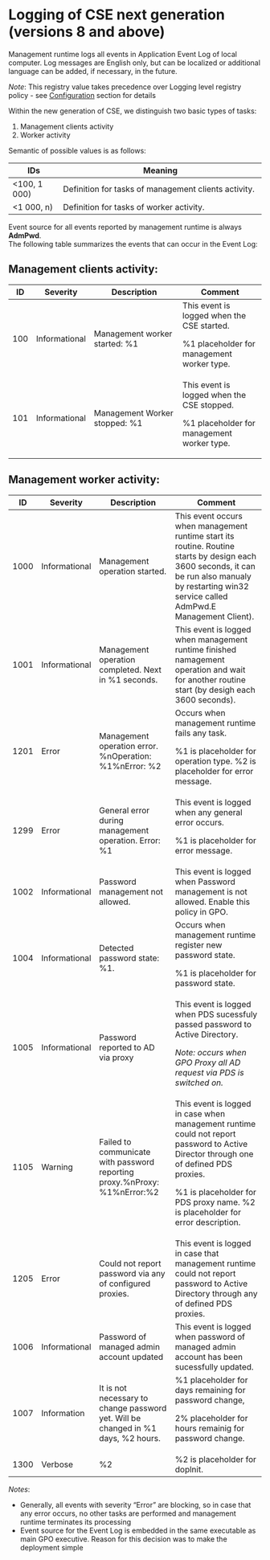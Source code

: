 # Logging of CSE next generation (versions 8 and above)
Management runtime logs all events in Application Event Log of local computer. Log messages are English only, but can be localized or additional language can be added, if necessary, in the future.

*Note*: This registry value takes precedence over Logging level registry policy - see [Configuration](Configuration.md) section for details

Within the new generation of CSE, we distinguish two basic types of tasks:
1. Management clients activity
2. Worker activity

Semantic of possible values is as follows:
<table>
<thead>
<tr>
<th width="20%">IDs</th>
<th>Meaning</th>
</tr>
</thead>
<tbody>
<tr>
<td><100, 1 000)</td>
<td>Definition for tasks of management clients activity.</td>
</tr>
<tr>
<td><1 000, n)</td>
<td>Definition for tasks of worker activity.</td>
</tr>
</tbody>
</table>

Event source for all events reported by management runtime is always **AdmPwd**.  
The following table summarizes the events that can occur in the Event Log:

## Management clients activity:
<table>
<thead>
<tr>
<th width="7%">ID</th>
<th width="15%">Severity</th>
<th width="35%">Description</th>
<th>Comment</th>
</tr>
</thead>
<tbody>
<tr>
<td>100</td>
<td>Informational</td>
<td>Management worker started: %1</td>
<td>This event is logged when the CSE started. 

%1 placeholder for management worker type.</td>
</tr>
<tr>
<td>101</td>
<td>Informational</td>
<td>Management Worker stopped: %1</td>
<td>This event is logged when the CSE stopped. 

%1 placeholder for management worker type.</td>
</tr>
</tbody>
</table>

## Management worker activity:
<table>
<thead>
<tr>
<th width="5%">ID</th>
<th width="10%">Severity</th>
<th width="30%">Description</th>
<th>Comment</th>
</tr>
</thead>
<tbody>
<tr>
<td>1000</td>
<td>Informational</td>
<td>Management operation started.</td>
<td>This event occurs when management runtime start its routine. Routine starts by design each 3600 seconds, it can be run also manualy by restarting win32 service called AdmPwd.E Management Client).</td>
</tr>
<tr>
<td>1001</td>
<td>Informational</td>
<td>Management operation completed. Next in %1 seconds.</td>
<td>This event is logged when management runtime finished namagement operation and wait for another routine start (by desigh each 3600 seconds).</td>
</tr>
<tr>
<td>1201</td>
<td>Error</td>
<td>Management operation error. %nOperation: %1%nError: %2</td>
<td>Occurs when management runtime fails any task. 

%1 is placeholder for operation type. 
%2 is placeholder for error message.</td>
</tr>
<tr>
<td>1299</td>
<td>Error</td>
<td>General error during management operation. Error: %1</td>
<td>This event is logged when any general error occurs. 

%1 is placeholder for error message.</td>
</tr>
<tr>
<td>1002</td>
<td>Informational</td>
<td>Password management not allowed.</td>
<td>This event is logged when Password management is not allowed. Enable this policy in GPO.</td>
</tr>
<tr>
<td>1004</td>
<td>Informational</td>
<td>Detected password state: %1.</td>
<td>Occurs when management runtime register new password state.

%1 is placeholder for password state.</td>
</tr>
<tr>
<td>1005</td>
<td>Informational</td>
<td>Password reported to AD via proxy</td>
<td>This event is logged when PDS sucessfuly passed password to Active Directory. 

<em>Note: occurs when GPO Proxy all AD request via PDS is switched on.</em> </td>
</tr>
<tr>
<td>1105</td>
<td>Warning</td>
<td>Failed to communicate with password reporting proxy.%nProxy: %1%nError:%2</td>
<td>This event is logged in case when management runtime could not report password to Active Director through one of defined PDS proxies. 

%1 is placeholder for PDS proxy name. 
%2 is placeholder for error description.
</td>
</tr>
<tr>
<td>1205</td>
<td>Error</td>
<td>Could not report password via any of configured proxies.</td>
<td>This event is logged in case that management runtime could not report password to Active Directory through any of defined PDS proxies.</td>
</tr>
<tr>
<td>1006</td>
<td>Informational</td>
<td>Password of managed admin account updated</td>
<td>This event is logged when password of managed admin account has been sucessfully updated.</td>
</tr>
<tr>
<td>1007</td>
<td>Information</td>
<td>It is not necessary to change password yet. Will be changed in %1 days, %2 hours.</td>
<td>%1 placeholder for days remaining for password change, 

2% placeholder for hours remainig for password change.</td>
</tr>
<tr>
<td>1300</td>
<td>Verbose</td>
<td>%2</td>
<td>%2 is placeholder for doplnit.</td>
</tr>
</tbody>
</table>

*Notes*:
* Generally, all events with severity “Error” are blocking, so in case that any error occurs, no other tasks are performed and management runtime terminates its processing
* Event source for the Event Log is embedded in the same executable as main GPO executive. Reason for this decision was to make the deployment simple